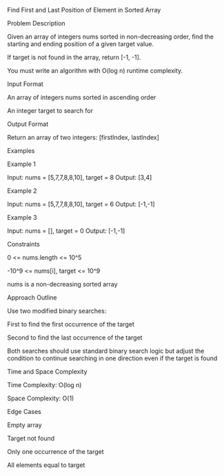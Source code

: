 Find First and Last Position of Element in Sorted Array

Problem Description

Given an array of integers nums sorted in non-decreasing order, find the starting and ending position of a given target value.

If target is not found in the array, return [-1, -1].

You must write an algorithm with O(log n) runtime complexity.

Input Format

An array of integers nums sorted in ascending order

An integer target to search for

Output Format

Return an array of two integers: [firstIndex, lastIndex]

Examples

Example 1

Input: nums = [5,7,7,8,8,10], target = 8
Output: [3,4]

Example 2

Input: nums = [5,7,7,8,8,10], target = 6
Output: [-1,-1]

Example 3

Input: nums = [], target = 0
Output: [-1,-1]

Constraints

0 <= nums.length <= 10^5

-10^9 <= nums[i], target <= 10^9

nums is a non-decreasing sorted array

Approach Outline

Use two modified binary searches:

First to find the first occurrence of the target

Second to find the last occurrence of the target

Both searches should use standard binary search logic but adjust the condition to continue searching in one direction even if the target is found

Time and Space Complexity

Time Complexity: O(log n)

Space Complexity: O(1)

Edge Cases

Empty array

Target not found

Only one occurrence of the target

All elements equal to target
